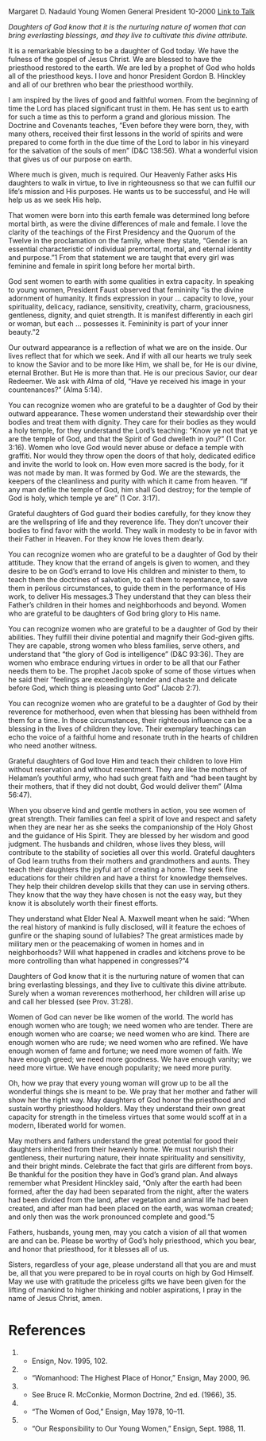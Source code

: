 Margaret D. Nadauld
Young Women General President
10-2000
[Link to Talk](https://www.churchofjesuschrist.org/study/general-conference/2000/10/the-joy-of-womanhood?lang=eng)

_Daughters of God know that it is the nurturing nature of women that can bring everlasting blessings, and they live to cultivate this divine attribute._

It is a remarkable blessing to be a daughter of God today. We have the fulness of the gospel of Jesus Christ. We are blessed to have the priesthood restored to the earth. We are led by a prophet of God who holds all of the priesthood keys. I love and honor President Gordon B. Hinckley and all of our brethren who bear the priesthood worthily.

I am inspired by the lives of good and faithful women. From the beginning of time the Lord has placed significant trust in them. He has sent us to earth for such a time as this to perform a grand and glorious mission. The Doctrine and Covenants teaches, “Even before they were born, they, with many others, received their first lessons in the world of spirits and were prepared to come forth in the due time of the Lord to labor in his vineyard for the salvation of the souls of men” (D&C 138:56). What a wonderful vision that gives us of our purpose on earth.

Where much is given, much is required. Our Heavenly Father asks His daughters to walk in virtue, to live in righteousness so that we can fulfill our life’s mission and His purposes. He wants us to be successful, and He will help us as we seek His help.

That women were born into this earth female was determined long before mortal birth, as were the divine differences of male and female. I love the clarity of the teachings of the First Presidency and the Quorum of the Twelve in the proclamation on the family, where they state, “Gender is an essential characteristic of individual premortal, mortal, and eternal identity and purpose.”1 From that statement we are taught that every girl was feminine and female in spirit long before her mortal birth.

God sent women to earth with some qualities in extra capacity. In speaking to young women, President Faust observed that femininity “is the divine adornment of humanity. It finds expression in your … capacity to love, your spirituality, delicacy, radiance, sensitivity, creativity, charm, graciousness, gentleness, dignity, and quiet strength. It is manifest differently in each girl or woman, but each … possesses it. Femininity is part of your inner beauty.”2

Our outward appearance is a reflection of what we are on the inside. Our lives reflect that for which we seek. And if with all our hearts we truly seek to know the Savior and to be more like Him, we shall be, for He is our divine, eternal Brother. But He is more than that. He is our precious Savior, our dear Redeemer. We ask with Alma of old, “Have ye received his image in your countenances?” (Alma 5:14).

You can recognize women who are grateful to be a daughter of God by their outward appearance. These women understand their stewardship over their bodies and treat them with dignity. They care for their bodies as they would a holy temple, for they understand the Lord’s teaching: “Know ye not that ye are the temple of God, and that the Spirit of God dwelleth in you?” (1 Cor. 3:16). Women who love God would never abuse or deface a temple with graffiti. Nor would they throw open the doors of that holy, dedicated edifice and invite the world to look on. How even more sacred is the body, for it was not made by man. It was formed by God. We are the stewards, the keepers of the cleanliness and purity with which it came from heaven. “If any man defile the temple of God, him shall God destroy; for the temple of God is holy, which temple ye are” (1 Cor. 3:17).

Grateful daughters of God guard their bodies carefully, for they know they are the wellspring of life and they reverence life. They don’t uncover their bodies to find favor with the world. They walk in modesty to be in favor with their Father in Heaven. For they know He loves them dearly.

You can recognize women who are grateful to be a daughter of God by their attitude. They know that the errand of angels is given to women, and they desire to be on God’s errand to love His children and minister to them, to teach them the doctrines of salvation, to call them to repentance, to save them in perilous circumstances, to guide them in the performance of His work, to deliver His messages.3 They understand that they can bless their Father’s children in their homes and neighborhoods and beyond. Women who are grateful to be daughters of God bring glory to His name.

You can recognize women who are grateful to be a daughter of God by their abilities. They fulfill their divine potential and magnify their God-given gifts. They are capable, strong women who bless families, serve others, and understand that “the glory of God is intelligence” (D&C 93:36). They are women who embrace enduring virtues in order to be all that our Father needs them to be. The prophet Jacob spoke of some of those virtues when he said their “feelings are exceedingly tender and chaste and delicate before God, which thing is pleasing unto God” (Jacob 2:7).

You can recognize women who are grateful to be a daughter of God by their reverence for motherhood, even when that blessing has been withheld from them for a time. In those circumstances, their righteous influence can be a blessing in the lives of children they love. Their exemplary teachings can echo the voice of a faithful home and resonate truth in the hearts of children who need another witness.

Grateful daughters of God love Him and teach their children to love Him without reservation and without resentment. They are like the mothers of Helaman’s youthful army, who had such great faith and “had been taught by their mothers, that if they did not doubt, God would deliver them” (Alma 56:47).

When you observe kind and gentle mothers in action, you see women of great strength. Their families can feel a spirit of love and respect and safety when they are near her as she seeks the companionship of the Holy Ghost and the guidance of His Spirit. They are blessed by her wisdom and good judgment. The husbands and children, whose lives they bless, will contribute to the stability of societies all over this world. Grateful daughters of God learn truths from their mothers and grandmothers and aunts. They teach their daughters the joyful art of creating a home. They seek fine educations for their children and have a thirst for knowledge themselves. They help their children develop skills that they can use in serving others. They know that the way they have chosen is not the easy way, but they know it is absolutely worth their finest efforts.

They understand what Elder Neal A. Maxwell meant when he said: “When the real history of mankind is fully disclosed, will it feature the echoes of gunfire or the shaping sound of lullabies? The great armistices made by military men or the peacemaking of women in homes and in neighborhoods? Will what happened in cradles and kitchens prove to be more controlling than what happened in congresses?”4

Daughters of God know that it is the nurturing nature of women that can bring everlasting blessings, and they live to cultivate this divine attribute. Surely when a woman reverences motherhood, her children will arise up and call her blessed (see Prov. 31:28).

Women of God can never be like women of the world. The world has enough women who are tough; we need women who are tender. There are enough women who are coarse; we need women who are kind. There are enough women who are rude; we need women who are refined. We have enough women of fame and fortune; we need more women of faith. We have enough greed; we need more goodness. We have enough vanity; we need more virtue. We have enough popularity; we need more purity.



Oh, how we pray that every young woman will grow up to be all the wonderful things she is meant to be. We pray that her mother and father will show her the right way. May daughters of God honor the priesthood and sustain worthy priesthood holders. May they understand their own great capacity for strength in the timeless virtues that some would scoff at in a modern, liberated world for women.

May mothers and fathers understand the great potential for good their daughters inherited from their heavenly home. We must nourish their gentleness, their nurturing nature, their innate spirituality and sensitivity, and their bright minds. Celebrate the fact that girls are different from boys. Be thankful for the position they have in God’s grand plan. And always remember what President Hinckley said, “Only after the earth had been formed, after the day had been separated from the night, after the waters had been divided from the land, after vegetation and animal life had been created, and after man had been placed on the earth, was woman created; and only then was the work pronounced complete and good.”5

Fathers, husbands, young men, may you catch a vision of all that women are and can be. Please be worthy of God’s holy priesthood, which you bear, and honor that priesthood, for it blesses all of us.

Sisters, regardless of your age, please understand all that you are and must be, all that you were prepared to be in royal courts on high by God Himself. May we use with gratitude the priceless gifts we have been given for the lifting of mankind to higher thinking and nobler aspirations, I pray in the name of Jesus Christ, amen.

# References
1. - Ensign, Nov. 1995, 102.
2. - “Womanhood: The Highest Place of Honor,” Ensign, May 2000, 96.
3. - See Bruce R. McConkie, Mormon Doctrine, 2nd ed. (1966), 35.
4. - “The Women of God,” Ensign, May 1978, 10–11.
5. - “Our Responsibility to Our Young Women,” Ensign, Sept. 1988, 11.